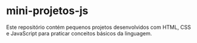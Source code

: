 # mini-projetos-js 
 Este repositório contém pequenos projetos desenvolvidos com HTML, CSS e JavaScript para praticar conceitos básicos da linguagem.
